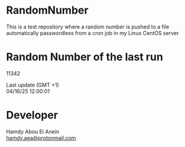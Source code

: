 # RandomNumber    
This is a test repository where a random number is pushed to a file automatically passwordless from a cron job in my Linux CentOS server    
# Random Number of the last run   
11342
      
Last update (GMT +1)    
04/16/25 12:00:01
# Developer    
Hamdy Abou El Anein   
hamdy.aea@protonmail.com
